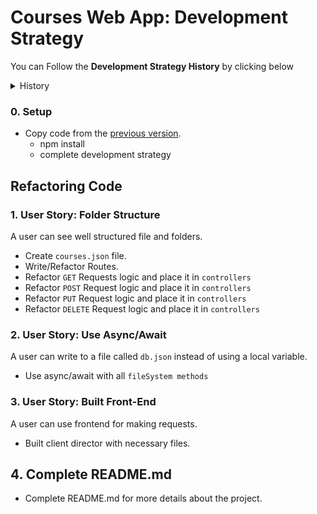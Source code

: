 # Courses Web App: Development Strategy

You can Follow the **Development Strategy History** by clicking below

<details>
<summary>History</summary>

# ReSTful Courses: Development Strategy

Building this site one step at a time

### 0. Setup & code Along

- Copy code from tutorial.
  - `index.js`
  - install express
  - install nodemon
  - install joi

## Refactoring Code

### 1. User Story: JSON-Get

A user can read from a file called `db.json` instead of using a local variable.

- Create `db.json` file.
- Refactor `GET` Request logic.
- Create a function that can read Json file.

### 2. User Story: JSON-Post

A user can write to a file called `db.json` instead of using a local variable.

- Refactor `POST` Request logic.
- Create a function that can write to a Json file.

### 3. User Story: JSON-Put

A user can use PUT request updating a file called `db.json` instead of using a local variable.

- Refactor `PUT` Request logic.
- Create a function that can update a Json file.

### 4. User Story: JSON-Delete

A user can use DELETE request and delete an input then update a file called `db.json` instead of using a local variable.

- Refactor `DELETE` Request logic.
- Create a function that can delete an input & update a Json file.

## 5. Complete README.md

- Complete README.md for more details about the project.

---

</details>

### 0. Setup

- Copy code from the [previous version](https://github.com/MesutBE/restful-courses).
  - npm install
  - complete development strategy

## Refactoring Code

### 1. User Story: Folder Structure

A user can see well structured file and folders.

- Create `courses.json` file.
- Write/Refactor Routes.
- Refactor `GET` Requests logic and place it in `controllers`
- Refactor `POST` Request logic and place it in `controllers`
- Refactor `PUT` Request logic and place it in `controllers`
- Refactor `DELETE` Request logic and place it in `controllers`

### 2. User Story: Use Async/Await

A user can write to a file called `db.json` instead of using a local variable.

- Use async/await with all `fileSystem methods`

### 3. User Story: Built Front-End

A user can use frontend for making requests.

- Built client director with necessary files.

## 4. Complete README.md

- Complete README.md for more details about the project.
